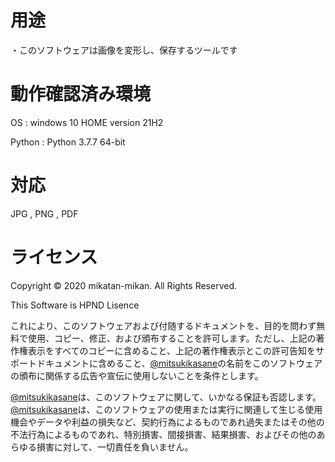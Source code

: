 # 用途

・このソフトウェアは画像を変形し、保存するツールです

# 動作確認済み環境

OS : windows 10 HOME version 21H2

Python : Python 3.7.7 64-bit

# 対応

JPG , PNG , PDF

# ライセンス

Copyright © 2020 mikatan-mikan. All Rights Reserved.

This Software is HPND Lisence

これにより、このソフトウェアおよび付随するドキュメントを、目的を問わず無料で使用、コピー、修正、および頒布することを許可します。ただし、上記の著作権表示をすべてのコピーに含めること、上記の著作権表示とこの許可告知をサポートドキュメントに含めること、[@mitsukikasane](https://twitter.com/mitsukikasane/)の名前をこのソフトウェアの頒布に関係する広告や宣伝に使用しないことを条件とします。

[@mitsukikasane](https://twitter.com/mitsukikasane/)は、このソフトウェアに関して、いかなる保証も否認します。[@mitsukikasane](https://twitter.com/mitsukikasane/)は、このソフトウェアの使用または実行に関連して生じる使用機会やデータや利益の損失など、契約行為によるものであれ過失またはその他の不法行為によるものであれ、特別損害、間接損害、結果損害、およびその他のあらゆる損害に対して、一切責任を負いません。